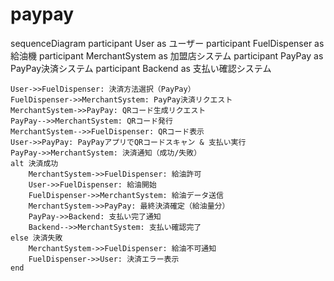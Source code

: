 # paypay
sequenceDiagram
    participant User as ユーザー
    participant FuelDispenser as 給油機
    participant MerchantSystem as 加盟店システム
    participant PayPay as PayPay決済システム
    participant Backend as 支払い確認システム

    User->>FuelDispenser: 決済方法選択（PayPay）
    FuelDispenser->>MerchantSystem: PayPay決済リクエスト
    MerchantSystem->>PayPay: QRコード生成リクエスト
    PayPay-->>MerchantSystem: QRコード発行
    MerchantSystem-->>FuelDispenser: QRコード表示
    User->>PayPay: PayPayアプリでQRコードスキャン & 支払い実行
    PayPay->>MerchantSystem: 決済通知（成功/失敗）
    alt 決済成功
        MerchantSystem->>FuelDispenser: 給油許可
        User->>FuelDispenser: 給油開始
        FuelDispenser->>MerchantSystem: 給油データ送信
        MerchantSystem->>PayPay: 最終決済確定（給油量分）
        PayPay->>Backend: 支払い完了通知
        Backend-->>MerchantSystem: 支払い確認完了
    else 決済失敗
        MerchantSystem->>FuelDispenser: 給油不可通知
        FuelDispenser->>User: 決済エラー表示
    end

